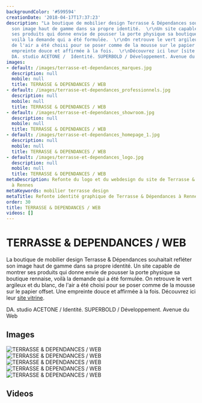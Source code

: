 ```yaml
---
backgroundColor: '#599594'
creationDate: '2018-04-17T17:37:23'
description: "La boutique de mobilier design Terrasse & Dépendances souhaitait refléter
  son image haut de gamme dans sa propre identité.  \r\nUn site capable de montrer
  ses produits qui donne envie de pousser la porte physique sa boutique rennaise,
  voilà la demande qui a été formulée.  \r\nOn retrouve le vert argileux et du blanc,
  de l'air a été choisi pour se poser comme de la mousse sur le papier offset. Une
  empreinte douce et affirmée à la fois.  \r\nDécouvrez ici leur [site vitrine](http://www.terrasse-dependances.com/).\r\n\r\n
  DA. studio ACETONE /  Identité. SUPERBOLD / Développement. Avenue du Web"
images:
- default: /images/terrasse-et-dependances_marques.jpg
  description: null
  mobile: null
  title: TERRASSE & DEPENDANCES / WEB
- default: /images/terrasse-et-dependances_professionnels.jpg
  description: null
  mobile: null
  title: TERRASSE & DEPENDANCES / WEB
- default: /images/terrasse-et-dependances_showroom.jpg
  description: null
  mobile: null
  title: TERRASSE & DEPENDANCES / WEB
- default: /images/terrasse-et-dependances_homepage_1.jpg
  description: null
  mobile: null
  title: TERRASSE & DEPENDANCES / WEB
- default: /images/terrasse-et-dependances_logo.jpg
  description: null
  mobile: null
  title: TERRASSE & DEPENDANCES / WEB
metaDescription: Refonte du logo et du webdesign du site de Terrasse & Dépendances
  à Rennes
metaKeywords: mobilier terrasse design
metaTitle: Refonte identité graphique de Terrasse & Dépendances à Rennes
order: 30
title: TERRASSE & DEPENDANCES / WEB
videos: []
---
```


# TERRASSE & DEPENDANCES / WEB

La boutique de mobilier design Terrasse & Dépendances souhaitait refléter son image haut de gamme dans sa propre identité.
Un site capable de montrer ses produits qui donne envie de pousser la porte physique sa boutique rennaise, voilà la demande qui a été formulée.
On retrouve le vert argileux et du blanc, de l'air a été choisi pour se poser comme de la mousse sur le papier offset. Une empreinte douce et affirmée à la fois.
Découvrez ici leur [site vitrine](http://www.terrasse-dependances.com/).

 DA. studio ACETONE /  Identité. SUPERBOLD / Développement. Avenue du Web

## Images

![TERRASSE & DEPENDANCES / WEB](/images/terrasse-et-dependances_marques.jpg)
![TERRASSE & DEPENDANCES / WEB](/images/terrasse-et-dependances_professionnels.jpg)
![TERRASSE & DEPENDANCES / WEB](/images/terrasse-et-dependances_showroom.jpg)
![TERRASSE & DEPENDANCES / WEB](/images/terrasse-et-dependances_homepage_1.jpg)
![TERRASSE & DEPENDANCES / WEB](/images/terrasse-et-dependances_logo.jpg)

## Videos

